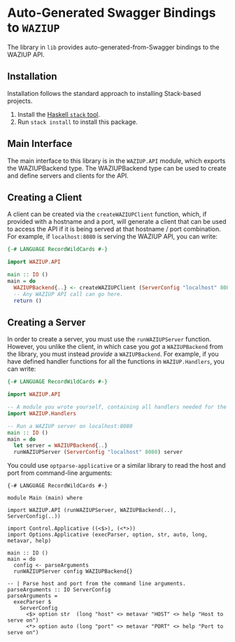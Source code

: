 # Auto-Generated Swagger Bindings to `WAZIUP`

The library in `lib` provides auto-generated-from-Swagger bindings to the WAZIUP API.

## Installation

Installation follows the standard approach to installing Stack-based projects.

1. Install the [Haskell `stack` tool](http://docs.haskellstack.org/en/stable/README).
2. Run `stack install` to install this package.

## Main Interface

The main interface to this library is in the `WAZIUP.API` module, which exports the WAZIUPBackend type. The WAZIUPBackend
type can be used to create and define servers and clients for the API.

## Creating a Client

A client can be created via the `createWAZIUPClient` function, which, if provided with a hostname and a port, will generate
a client that can be used to access the API if it is being served at that hostname / port combination. For example, if
`localhost:8080` is serving the WAZIUP API, you can write:

```haskell
{-# LANGUAGE RecordWildCards #-}

import WAZIUP.API

main :: IO ()
main = do
  WAZIUPBackend{..} <- createWAZIUPClient (ServerConfig "localhost" 8080)
  -- Any WAZIUP API call can go here.
  return ()
```

## Creating a Server

In order to create a server, you must use the `runWAZIUPServer` function. However, you unlike the client, in which case you *got* a `WAZIUPBackend`
from the library, you must instead *provide* a `WAZIUPBackend`. For example, if you have defined handler functions for all the
functions in `WAZIUP.Handlers`, you can write:

```haskell
{-# LANGUAGE RecordWildCards #-}

import WAZIUP.API

-- A module you wrote yourself, containing all handlers needed for the WAZIUPBackend type.
import WAZIUP.Handlers

-- Run a WAZIUP server on localhost:8080
main :: IO ()
main = do
  let server = WAZIUPBackend{..}
  runWAZIUPServer (ServerConfig "localhost" 8080) server
```

You could use `optparse-applicative` or a similar library to read the host and port from command-line arguments:
```
{-# LANGUAGE RecordWildCards #-}

module Main (main) where

import WAZIUP.API (runWAZIUPServer, WAZIUPBackend(..), ServerConfig(..))

import Control.Applicative ((<$>), (<*>))
import Options.Applicative (execParser, option, str, auto, long, metavar, help)

main :: IO ()
main = do
  config <- parseArguments
  runWAZIUPServer config WAZIUPBackend{}

-- | Parse host and port from the command line arguments.
parseArguments :: IO ServerConfig
parseArguments =
  execParser $
    ServerConfig
      <$> option str  (long "host" <> metavar "HOST" <> help "Host to serve on")
      <*> option auto (long "port" <> metavar "PORT" <> help "Port to serve on")
```
